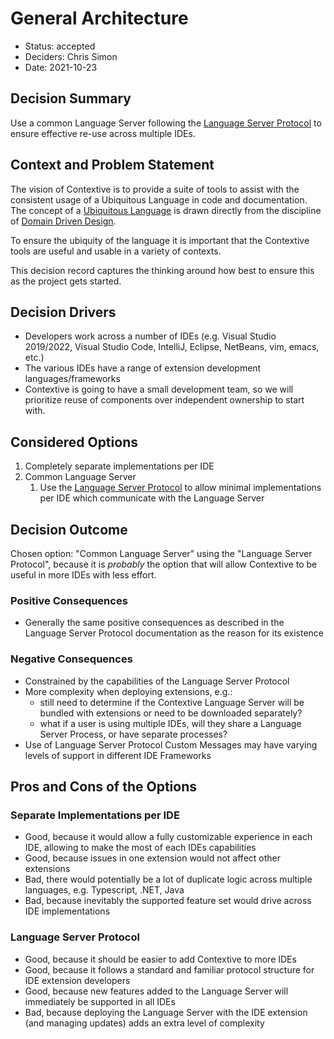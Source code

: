 # General Architecture 

* Status: accepted
* Deciders: Chris Simon
* Date: 2021-10-23

## Decision Summary

Use a common Language Server following the [Language Server Protocol](https://microsoft.github.io/language-server-protocol/) to ensure effective re-use across multiple IDEs.

## Context and Problem Statement

The vision of Contextive is to provide a suite of tools to assist with the consistent usage of a Ubiquitous Language in code and documentation. The concept of a [Ubiquitous Language](https://martinfowler.com/bliki/UbiquitousLanguage.html) is drawn directly from the discipline of [Domain Driven Design](https://martinfowler.com/bliki/DomainDrivenDesign.html).

To ensure the ubiquity of the language it is important that the Contextive tools are useful and usable in a variety of contexts.

This decision record captures the thinking around how best to ensure this as the project gets started.

## Decision Drivers

* Developers work across a number of IDEs (e.g. Visual Studio 2019/2022, Visual Studio Code, IntelliJ, Eclipse, NetBeans, vim, emacs, etc.)
* The various IDEs have a range of extension development languages/frameworks
* Contextive is going to have a small development team, so we will prioritize reuse of components over independent ownership to start with.

## Considered Options

1. Completely separate implementations per IDE
1. Common Language Server
   1. Use the [Language Server Protocol](https://microsoft.github.io/language-server-protocol/) to allow minimal implementations per IDE which communicate with the Language Server

## Decision Outcome

Chosen option: "Common Language Server" using the "Language Server Protocol", because it is *probably* the option that will allow Contextive to be useful in more IDEs with less effort.

### Positive Consequences

* Generally the same positive consequences as described in the Language Server Protocol documentation as the reason for its existence

### Negative Consequences

* Constrained by the capabilities of the Language Server Protocol
* More complexity when deploying extensions, e.g.:
   * still need to determine if the Contextive Language Server will be bundled with extensions or need to be downloaded separately?
   * what if a user is using multiple IDEs, will they share a Language Server Process, or have separate processes?
* Use of Language Server Protocol Custom Messages may have varying levels of support in different IDE Frameworks

## Pros and Cons of the Options

### Separate Implementations per IDE

* Good, because it would allow a fully customizable experience in each IDE, allowing to make the most of each IDEs capabilities
* Good, because issues in one extension would not affect other extensions
* Bad, there would potentially be a lot of duplicate logic across multiple languages, e.g. Typescript, .NET, Java
* Bad, because inevitably the supported feature set would drive across IDE implementations

### Language Server Protocol

* Good, because it should be easier to add Contextive to more IDEs
* Good, because it follows a standard and familiar protocol structure for IDE extension developers
* Good, because new features added to the Language Server will immediately be supported in all IDEs
* Bad, because deploying the Language Server with the IDE extension (and managing updates) adds an extra level of complexity